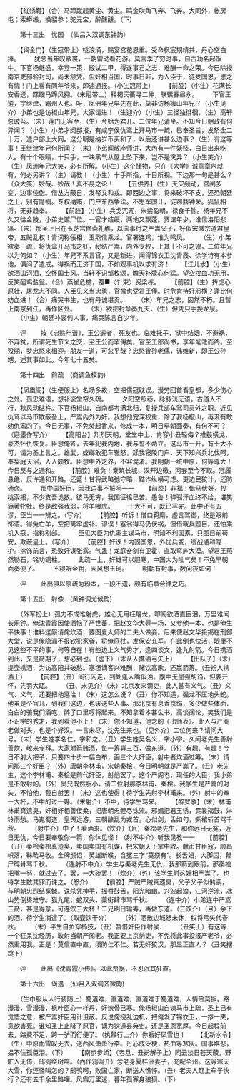 <!-- { "loadSidebar": true } -->
　　【红绣鞋】（合）马蹄蹴起黄尘、黄尘。鸣金吹角飞奔、飞奔。大同外，帐房屯；索蟒缎，换貂参；驼元宝，醉醺醺。（下）

　　第十三出　忧国　（仙吕入双调东钟韵）

　　【谒金门】（生冠带上）桃浪涌，赐宴宫花恩重。受命枫宸期靖共，丹心空白捧。
　　犹念当年叹敝裘，一朝雷动看花游。莫言季子穷时事，自古功名起饭牛。下官杨继盛，幸登一第，殿试二甲，得遂事君之志，难酬一命之荣。今巳除授南京吏部验封司，尚未颔凭。但奸相当国，时事日非，为人臣于，徒受国恩，思之有愧！门上看有同年爷来，即速通报。（小生冠带上）
　　【前腔】（小生）花满长安香送，蹀躞马蹄风拥。（末冠带上）释褐天衢寻二仲，联镳春昼永。
　　下官王遴，字继津，霸州人也。呀，凤洲年兄早先在此，莫非访杨椒山年兄？（小生见介）小弟也是访椒山年兄，大家请进！（生迎介）（小生）三径独徘徊，（生）高轩忽破苔。（末）莲门无客至，（生）今始为君开。二位年兄请坐。不知今日朝政有何异闻？（小生）小弟才阅邸报，有咸宁侯仇鸾上开马市一疏，巳奉圣旨，发帑金二十万，遣户部上大同。这分明是纳岁币买和了，以后还讲甚么边事？（生）有这等事！王继津年兄何所闻？（末）小弟闻敝座师讲，大內有一件妖怪，白日出来吃人。有十个眼睛，十只手，一块黑气从屋上坠下来，岂不是灾异？（小生笑介）（生）凤洲年兄大笑，必有所解。（小生）这个怪物，只在《大学》诚意章內就有，何必另讲？（生）请教！（小生）十手所指，十目所视。下边那一句是甚么？（众大笑）妙哉、妙哉！真不易之论！
　　【五供养】（生）天灾频动，宫闱多变，边事倥偬。借丛方蔽日，发帑又和戎。即西边之事，将来破坏不支，还恐朝廷之上，别有隐祸。专权纳贿，门户东西争讼。不思军国计，徒窃鼎钟荣。狐鼠相将，无非趋奉。
　　【前腔】（小生）兵戈冗冗，朱紫盈朝，禄食千钟。杨年兄不久又往金陵，小弟史馆尸位。一官才结绶，两地又飘蓬。贾谊年少，谁信洛阳悲痛。（末）那圣上日在玉芝宫修斋礼醮，以国事付之严嵩父子，好似宋徽宗道君皇帝，五贼乱权！青词称佞相，玉鼎信乘龙。官署连鸡，谁为鸣凤。
　　（生）小弟欲奏一疏，将仇鸾开马市之奸，秘结严嵩，内外专权，上其十不可之谬，二位年兄以为何如？（小生）年兄不系言官，又是新进，闻得锦衣卫沈青霞、徐学诗有本参他，俱问了遣戍。得祸而无济于国，不如观事机以求有济！
　　【江儿水】（小生）欲洒山河泪，空怀国士风。当轩不识邹枚颂，瞻天补牍心何猛。望空抆血功无用，反笑醯鸡盐瓮。（合）燕雀危檐，覆■〈饣束〉资梁栋。
　　【前腔】（生）抟虎心原壮，屠龙志不同。人臣见义当忠勇，官微也受君王俸。时危肯待奸邪横？逢比何妨血进！（合）痛哭书生，也有丹诚堪贡。
　　（末）年兄之志，固然不朽。且暂上南京到任，再作区处。
　　（末）欲把封章奏九天，（生）但凭只手挽龙泉。
　　（小生）朝廷补衮何人事，痛哭陈言自少年。

　　评
　　按《忠愍年谱》，王公遴者，死友也。临难托子，狱中结姻，不避祸，不弃贫，所谓死生节义之交，至王公而罕俦矣。官至工部尚书，享年髦耄而终。至殁期，梦忠愍来相迎。朋友一道，可忽乎哉？忠愍曾孙老儒，讳维新，即王公孙甥，述其事如此。今年七十五矣。

　　第十四出　前疏　(商调鱼模韵)

　　【凤凰阁】（生便服上）名场多故，空把儒冠耽误。漫劳回首看皇都，多少伤心之处。孤忠难语，想补衮堂帘久疏。
　　夕阳空照巷，脉脉淡无语。古道人不行，秋风动砧杵。下官杨椒山，自南都考满北归，复授兵部车驾司员外之职。近见仇鸾以马市欺蔽圣上，严嵩內外为奸。我想他宠深权重，除了我杨椒山，再没有敢劾仇鸾的了。今日无事，不免焚起香来，修成一本，明日早朝面奏，有何不可？（磨墨作写介）
　　【高阳台】烈烈天朝，堂堂中土，肯容小丑轻侮？推毂橫戈，豪杰怀仇恢复。臣想俺答，去年犯我内地，我与誓不两立。这马市一开，有十大不可，请为圣上言之。雄武，螳螂敢犯车辙怒，蹂我寝陵门户．天下知兴兵北伐呵，奉梨庭天沼，人人颇牧。臣想中外之界，不容混淆。我明朝一统中原，何等尊大！今日反与之通和。
　　【前腔】难负！秦筑长城，汉开边徼，河套至今不取。冠履悬绝，反许通和开路。还蹙！甘将武略弛守略，黠诈纵横可虑。更边民狡计，还防通卤。
　　那中国奸臣，因我边事不振呵一一
　　【前腔】非福！借马伏奸，投桃索报，不少支吾诡数。彼马无穷，我国征徭已苦。愚鲁！骅骝汗血终不给，堪笑骊黄牝牡。终是敌强我弱，将羊喂虎。
　　十大不可，既已写完。此中还有五谬，臣当一一辨之。（写介）
　　【前腔】听诉！借口羁縻，虚言驾御，终是眼前饰语。得兔亡羊，空把篱牢虚补。谬误！塞翁得马仍伏祸，但借戢兵题目。还怕乘机入寇，指称别部。
　　臣见大臣为仇鸾主谋马市，明知不利国家，只图目前苟安，欺蔽皇上。（写介）
　　【前腔】奸谀！内固国恩，外忧兵变，缓战通和隐护。涂饰前言，恐致奸谋张露。气蛊！龙庭奋剑有卫霍，直取穹庐大漠。望君王燕然勒石，铭功铜柱。
　　此疏一上，奸雄可以胆寒，中国大为吐气矣！不免早朝面奏便了。
　　不寝听金钥，因风想玉珂。
　　明朝有封事，数问夜如何！

　　评
　　此出俱以原疏为粉本，一段不遗，颇有临摹合律之巧。

　　第十五出　射像　(黄钟调尤候韵)

　　（外军扮上）孤力不成难射虎，雄心无用枉屠龙。叩阍欲洒直臣泪，万里难闻长乐钟。俺沈青霞因使酒恼了严世蕃，把赵文华大辱一场，又参他一本，也是俺生平快事！谁料这厮请俺炊酒，要图夏太师的二夫人做妾。后来使赵文华投揭在刑部大堂，说是俺隐漏不报钦犯家眷，将俺庭杖，发保安充军。在此倒也快活，眼里不见这些不平的事，何等自在！有些边上义气秀才，逢四谈文，逢九射箭。今日携酒到此，又是箭期了，想必到也。（虚下）（末从人携酒弓矢上）
　　【出队子】（末）提壶携酒，为访高阳共破愁。塞垣谪客兴难酬，赌饮高歌，还赢箭筹。（丑扮人携酒上）
　　【前腔】（丑）间行闲走，到处逢人嘴似油。腹中无墨强胡诌，但要开怀，先罚大瓯。
　　（丑、末见介）（末）北京发来谪吏，此人甚有义气。（丑）义气、义气，还要把他惩治！（末）这怎么说？（丑）你不知道，强龙不压地头蛇。他虽是个官儿，到我们这边，也该送些人事。那北京有息香京绢，多少做些体面．白白的骗我们酒吃，醉了口里哼将起来。不知拿着本甚么书，高谈阔论，笑我们是不识字的秀才，我到看他不上！（末）你不知道，他念的《出师表》。此人与严阁老做对头，也是个好汉。一言未尽，沈先生来也。（见外介）二位何来？请问大号。（末）学生姓李名仁，字和之。（丑）学生姓吴名义，字小宇。久闻老先生善射善炊，敬来专拜。大家射箭赌酒，每一筹算三百，做东道。（外）有趣、有趣！今日不射大把子，只要四十步一幅白布，画三个大奸臣，射中者炊酒过筹。（末）请问那三个奸臣？（外）唐朝李林甫，宋朝秦桧，今日明朝就是严嵩了。（丑）老先生，这个李林甫、秦桧是前代奸臣，射他罢了。这个严阁老，现任的大臣，我小弟是不敢射的。（外）吴兄既然胆小，请二位射那李林甫、秦桧。我学生是严嵩的对头，不怕他，我自射罢！（末）这也使得！待学生先射李林甫来。（外）射中的奉一大杯，不中的过一筹。（末射介）不中，待学生骂来。
　　【醉罗歌】（末）林甫林甫真遗臭，奸相好相善佞柔，把唐朝忠鲠尽诛流。邪媚把君王诱，霓裳羯鼓，淋铃雨愁。马嵬蜀道，皇舆远游，三朝酿乱为戎首。心似剑，舌如勾，撕棺斩首骂千秋。
　　（射中介）中了！看酒来。（饮介）（且）秦桧老先生，和你远日无冤，近日无仇，今日要奉敬你一箭，你休见怪！（射不中介）听我见教一一
　　【前腔】（丑）秦桧秦桧真遗臭，卖国卖国有机谋，把宋朝天下掌中收。献币甘臣寇，顺昌帜落，靺鞈马收。金牌颁诏，英雄断喉，含冤三字“莫须有”。长舌妇，大脚囚，鞭尸碎骨骂千秋。
　　（连射不中介）学生与秦老先生无仇，我那箭到跟前，那秦桧把嘴一努，就过去了。罢，一大碗罢！（炊介）（外）该学生射这奸相严嵩了。也待学生数其罪而诛之。（怒介）
　　【前腔】严贼严贼真遗臭，父子父子似鸺鹠，与明朝忠烈结冤雠。诛杀凭神手，摇唇鼓舌，阳光暗幽。兴波起浪，江河逆流，冰山势倒终难守。狐九尾，蛇双头，藁街肆市骂千秋。
　　（连中介）小弟连中严嵩三箭，甚是得意，可连饮三大杯！二兄明日输筹，再做东道。（三饮介）（且）余下的酒，待学生消遣了。（取壶饮干介）
　　（外）酒散边城怒未休，权将弓矢代春秋。
　　（末）平生自负穿杨技，（丑）暂借奸臣作射侯．
　　（丑笑上）有这等一个狂呆沈经历，敢射当朝严阁老。我正要上京纳吏，不免将此事投报严老爷，必然重用我。正是：莫信直中直，须防仁不仁。若无奸狡汉，那显正直人？（丑笑摆跳下）

　　评
　　此出《沈青霞小传》。以此贾祸，不忍泯其狂直。

　　第十六出　谪遇　(仙吕入双调齐微韵)

　　（生巾服从人行装随上）蜀道难，直道难，直道难于蜀道难，人情险莫扳。路漫漫，雪漫漫，枫叶臣心一样丹，奸谀骨已寒。俺杨椒山自谏马市上疏，圣上已有觉悟之意，被严嵩奸臣用计沮蔽。反说俺挠乱边机，把俺发了锦衣卫，一拶一夹，意欲害死。谁知圣上止降了原官，谪为狄道县典史。还是圣恩宽厚。今日起程前去，路费不足，跨一驴而行便了。（执鞭行上介）你看好凤雪也！
　　【北新水令】（生）中原雨雪叹无衣，送西风萧萧行李。丹心成泛梗，热血等寒灰。国事堪悲，揾不住孤臣泪。（下）
　　【南步步娇】（老旦、丑扮解子上）同云淡日苍天蔽，野旷人无倚，鸱鸮绕树啼。（內作鸦鸣介）念老身夏桂洲妻子，充配全州。这等寒天大雪，你还怪叫怎的？鸱鸮呵，败国亡家，断送人憔悴。（丑）老夫人赶上车子快行？还有五千余里路哩。风霜万里迷，暮年孤寡身狼狈。（下）
